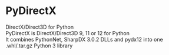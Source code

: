 # PyDirectX
DirectX/Direct3D for Python <br>
PyDirectX is DirectX/Direct3D 9, 11 or 12 for Python <br>
It combines PythonNet, SharpDX 3.0.2 DLLs and pydx12 into one .whl/.tar.gz Python 3 library <br>
